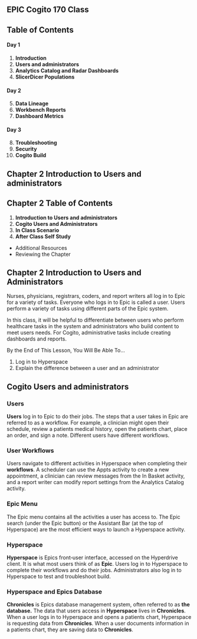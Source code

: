 
## EPIC Cogito 170 Class


## Table of Contents 

####  Day 1 
1. **Introduction**
2. **Users and administrators**
3. **Analytics Catalog and Radar Dashboards**
4. **SlicerDicer Populations**

#### Day 2
5. **Data Lineage** 
6. **Workbench Reports** 
7. **Dashboard Metrics** 

#### Day 3
8. **Troubleshooting** 
9. **Security** 
10. **Cogito Build** 


 
##  Chapter 2 Introduction to Users and administrators 

##  Chapter 2 Table of Contents 
 
1. **Introduction to Users and administrators**
2. **Cogito Users and Administrators**
3. **In Class Scenario**
4. **After Class Self Study**


- Additional Resources
- Reviewing the Chapter 


 
##  Chapter 2 Introduction to Users and Administrators 

Nurses, physicians, registrars, coders, and report writers all log in to Epic for a variety of tasks. Everyone
who logs in to Epic is called a user. Users perform a variety of tasks using different parts of the Epic
system.

In this class, it will be helpful to differentiate between users who perform healthcare tasks in the system
and administrators who build content to meet users needs. For Cogito, administrative tasks include
creating dashboards and reports.

By the End of This Lesson, You Will Be Able To...
1. Log in to Hyperspace
2.  Explain the difference between a user and an administrator


 
##  Cogito Users and administrators 

### Users

**Users** log in to Epic to do their jobs. The steps that a user takes in Epic are referred to as a workflow. For
example, a clinician might open their schedule, review a patients medical history, open the patients chart,
place an order, and sign a note. Different users have different workflows.

### User Workflows
Users navigate to different activities in Hyperspace when completing their **workflows**. A scheduler can use
the Appts activity to create a new appointment, a clinician can review messages from the In Basket activity,
and a report writer can modify report settings from the Analytics Catalog activity.

### Epic Menu 

The Epic menu contains all the activities a user has access to. The Epic search (under the Epic button) or
the Assistant Bar (at the top of Hyperspace) are the most efficient ways to launch a Hyperspace activity.

### Hyperspace

**Hyperspace** is Epics front‐user interface, accessed on the Hyperdrive client. 
It is what most users think of as **Epic**. 
Users log in to Hyperspace to complete their workflows and do their jobs. 
Administrators also log in to Hyperspace to test and troubleshoot build.

### Hyperspace and Epics Database

**Chronicles** is Epics database management system, often referred to as **the database.** The data that users
access in **Hyperspace** lives in **Chronicles**. When a user logs in to Hyperspace and opens a patients chart,
Hyperspace is requesting data from **Chronicles**. When a user documents information in a patients chart,
they are saving data to **Chronicles**.
